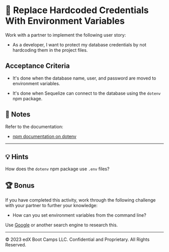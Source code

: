 # 📖 Replace Hardcoded Credentials With Environment Variables

Work with a partner to implement the following user story:

* As a developer, I want to protect my database credentials by not hardcoding them in the project files.

## Acceptance Criteria

* It's done when the database name, user, and password are moved to environment variables.

* It's done when Sequelize can connect to the database using the `dotenv` npm package.

## 📝 Notes

Refer to the documentation: 

* [npm documentation on dotenv](https://www.npmjs.com/package/dotenv)

---

## 💡 Hints

How does the `dotenv` npm package use `.env` files?

## 🏆 Bonus

If you have completed this activity, work through the following challenge with your partner to further your knowledge:

* How can you set environment variables from the command line? 

Use [Google](https://www.google.com) or another search engine to research this.

---
© 2023 edX Boot Camps LLC. Confidential and Proprietary. All Rights Reserved.
